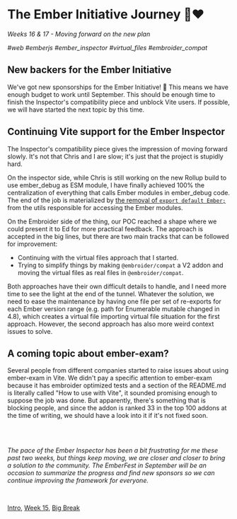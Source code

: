 # The Ember Initiative Journey 🐹❤️

_Weeks 16 & 17 - Moving forward on the new plan_

_#web #emberjs #ember_inspector #virtual_files #embroider_compat_

## New backers for the Ember Initiative

We've got new sponsorships for the Ember Initiative! 🎉 This means we have enough budget to work until September. This should be enough time to finish the Inspector's compatibility piece and unblock Vite users. If possible, we will have started the next topic by this time.

## Continuing Vite support for the Ember Inspector

The Inspector's compatibility piece gives the impression of moving forward slowly. It's not that Chris and I are slow; it's just that the project is stupidly hard.

On the inspector side, while Chris is still working on the new Rollup build to use ember_debug as ESM module, I have finally achieved 100% the centralization of everything that calls Ember modules in ember_debug code. The end of the job is materialized by [the removal of `export default Ember;`](https://github.com/emberjs/ember-inspector/pull/2669/files#diff-b563250ea6955e99d6516e76c1e20fa93b64802e1e0158ff6f4fcd83cbb1c6d1L193) from the utils responsible for accessing the Ember modules.

On the Embroider side of the thing, our POC reached a shape where we could present it to Ed for more practical feedback. The approach is accepted in the big lines, but there are two main tracks that can be followed for improvement:

- Continuing with the virtual files approach that I started.
- Trying to simplify things by making `@embroider/compat` a V2 addon and moving the virtual files as real files in `@embroider/compat`.

Both approaches have their own difficult details to handle, and I need more time to see the light at the end of the tunnel. Whatever the solution, we need to ease the maintenance by having one file per set of re-exports for each Ember version range (e.g. path for Enumerable mutable changed in 4.8), which creates a virtual file importing virtual file situation for the first approach. However, the second approach has also more weird context issues to solve.

## A coming topic about ember-exam?

Several people from different companies started to raise issues about using ember-exam in Vite. We didn't pay a specific attention to ember-exam because it has embroider optimized tests and a section of the README.md is literally called "How to use with Vite", it sounded promising enough to suppose the job was done. But apparently, there's something that is blocking people, and since the addon is ranked 33 in the top 100 addons at the time of writing, we should have a look into it if it's not fixed soon.

<br />
<br />

_The pace of the Ember Inspector has been a bit frustrating for me these past two weeks, but things keep moving, we are closer and closer to bring a solution to the community. The EmberFest in September will be an occasion to summarize the progress and find new sponsors so we can continue improving the framework for everyone._

<br />

[Intro](https://github.com/BlueCutOfficial/BlueCutOfficial/blob/main/articles/ember-initiative-journey/intro.md),
[Week 15](https://github.com/BlueCutOfficial/BlueCutOfficial/blob/main/articles/ember-initiative-journey/week-15.md),
[Big Break](https://github.com/BlueCutOfficial/BlueCutOfficial/blob/main/articles/ember-initiative-journey/big-break.md)
